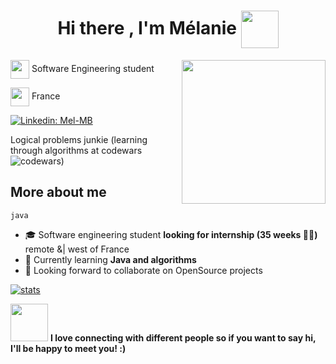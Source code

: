 <h1 align="center">
  Hi there , I'm Mélanie <img src="https://media.giphy.com/media/gM5qFksULw54NMWyry/giphy.gif" width="60" height="60"  align="center"/>
</h1>

<img align='right' src="https://img.shields.io//img/working.gif" width="230">

<img src="https://media.giphy.com/media/WFZvB7VIXBgiz3oDXE/giphy.gif" width="30" height="30" align="center"/> Software Engineering student

<img src="https://media.giphy.com/media/57ZONYwnLOKVgLuApK/giphy.gif" width="30" height="30" align="center"/> France 

[![Linkedin: Mel-MB](https://img.shields.io/badge/LinkedIn-0077B5?style=for-the-badge&logo=linkedin&logoColor=white)](https://www.linkedin.com/in/thaianebraga/)

Logical problems junkie (learning through algorithms at codewars ![codewars](https://www.codewars.com/users/Mel-MB/badges/micro))

## More about me
``java
``
- 🎓 Software engineering student **looking for internship (35 weeks 👩‍💻)** remote &| west of France
- 🌱 Currently learning **Java and algorithms** 
- 👯 Looking forward to collaborate on OpenSource projects

[![stats](https://github-readme-stats.vercel.app/api/top-langs/?username=Mel-MB&hide=html,css,hack)](https://github.com/anuraghazra/github-readme-stats)


 <img src="https://media.giphy.com/media/LnQjpWaON8nhr21vNW/giphy.gif" width="60"> **I love connecting with different people so if you want to say hi, I'll be happy to meet you! :)**
